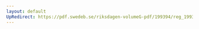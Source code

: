 ```yaml
---
layout: default
UpRedirect: https://pdf.swedeb.se/riksdagen-volumeG-pdf/199394/reg_199394_JuU.pdf
---
```

